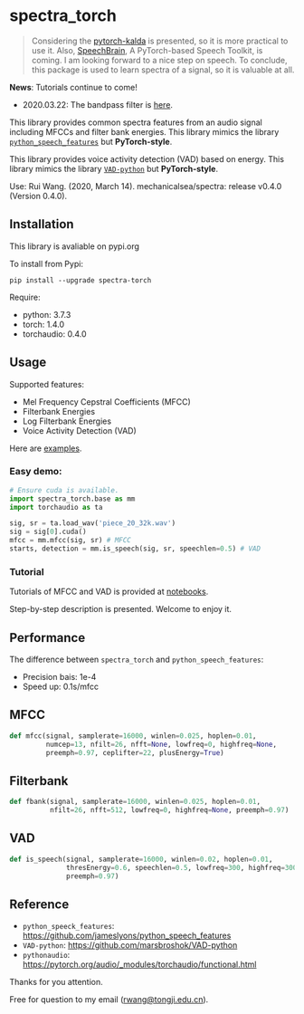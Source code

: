 # spectra_torch

> Considering the [pytorch-kalda](https://github.com/mravanelli/pytorch-kaldi) is presented, so it is more practical to use it.
> Also, [SpeechBrain](https://speechbrain.github.io/index.html), A PyTorch-based Speech Toolkit, is coming. I am looking forward to a nice step on speech.
> To conclude, this package is used to learn spectra of a signal, so it is valuable at all.

**News**: Tutorials continue to come!

- 2020.03.22: The bandpass filter is [here](https://github.com/mechanicalsea/spectra/blob/master/notebooks/PyTorch%20Filter.ipynb).

This library provides common spectra features from an audio signal including MFCCs and filter bank energies. This library mimics the library [`python_speech_features`](https://github.com/jameslyons/python_speech_features) but **PyTorch-style**.

This library provides voice activity detection (VAD) based on energy. This library mimics the library [`VAD-python`](https://github.com/marsbroshok/VAD-python) but **PyTorch-style**.

Use: Rui Wang. (2020, March 14). mechanicalsea/spectra: release v0.4.0 (Version 0.4.0).

## Installation

This library is avaliable on pypi.org

To install from Pypi:

```
pip install --upgrade spectra-torch
```

Require:

- python: 3.7.3
- torch: 1.4.0
- torchaudio: 0.4.0

## Usage

Supported features:

- Mel Frequency Cepstral Coefficients (MFCC)
- Filterbank Energies
- Log Filterbank Energies
- Voice Activity Detection (VAD)

Here are [examples](https://github.com/mechanicalsea/spectra/blob/master/examples.py).

### Easy demo:

```python
# Ensure cuda is available.
import spectra_torch.base as mm
import torchaudio as ta

sig, sr = ta.load_wav('piece_20_32k.wav')
sig = sig[0].cuda()
mfcc = mm.mfcc(sig, sr) # MFCC
starts, detection = mm.is_speech(sig, sr, speechlen=0.5) # VAD
```

### Tutorial

Tutorials of MFCC and VAD is provided at [notebooks](https://github.com/mechanicalsea/spectra/tree/master/notebooks).

Step-by-step description is presented. Welcome to enjoy it.

## Performance

The difference between `spectra_torch` and `python_speech_features`:

- Precision bais: 1e-4
- Speed up: 0.1s/mfcc

## MFCC

```python
def mfcc(signal, samplerate=16000, winlen=0.025, hoplen=0.01, 
         numcep=13, nfilt=26, nfft=None, lowfreq=0, highfreq=None, 
         preemph=0.97, ceplifter=22, plusEnergy=True)
```

## Filterbank

```python
def fbank(signal, samplerate=16000, winlen=0.025, hoplen=0.01, 
          nfilt=26, nfft=512, lowfreq=0, highfreq=None, preemph=0.97)
```

## VAD

```python
def is_speech(signal, samplerate=16000, winlen=0.02, hoplen=0.01, 
              thresEnergy=0.6, speechlen=0.5, lowfreq=300, highfreq=3000, 
              preemph=0.97)
```

## Reference

- `python_speeck_features`: https://github.com/jameslyons/python_speech_features
- `VAD-python`: https://github.com/marsbroshok/VAD-python
- `pythonaudio`: https://pytorch.org/audio/_modules/torchaudio/functional.html

Thanks for you attention.

Free for question to my email (rwang@tongji.edu.cn).